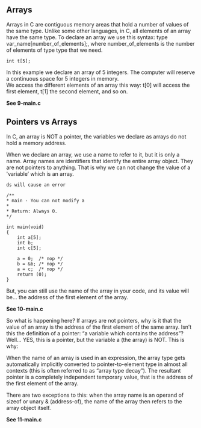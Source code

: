 ## Arrays
Arrays in C are contiguous memory areas that hold a number of values of the same type. Unlike some other languages, in C, all elements of an array have the same type. To declare an array we use this syntax: type var_name[number_of_elements];, where number_of_elements is the number of elements of type type that we need.
```
int t[5];  
```
In this example we declare an array of 5 integers. The computer will reserve a continuous space for 5 integers in memory.   
We access the different elements of an array this way: t[0] will access the first element, t[1] the second element, and so on.  

**See 9-main.c**  

## Pointers vs Arrays
In C, an array is NOT a pointer, the variables we declare as arrays do not hold a memory address.  

When we declare an array, we use a name to refer to it, but it is only a name. Array names are identifiers that identify the entire array object. They are not pointers to anything. That is why we can not change the value of a 'variable’ which is an array.  


```
ds will cause an error

/**
* main - You can not modify a 
*
* Return: Always 0.
*/

int main(void)
{
    int a[5];
    int b;
    int c[5];

    a = 0;  /* nop */
    b = &b; /* nop */
    a = c;  /* nop */
    return (0);
}
```
But, you can still use the name of the array in your code, and its value will be… the address of the first element of the array. 

**See 10-main.c**  

So what is happening here? If arrays are not pointers, why is it that the value of an array is the address of the first element of the same array. Isn’t this the definition of a pointer: “a variable which contains the address”? Well… YES, this is a pointer, but the variable a (the array) is NOT. This is why:  

When the name of an array is used in an expression, the array type gets automatically implicitly converted to pointer-to-element type in almost all contexts (this is often referred to as “array type decay”). The resultant pointer is a completely independent temporary value, that is the address of the first element of the array.  

There are two exceptions to this: when the array name is an operand of sizeof or unary & (address-of), the name of the array then refers to the array object itself.  

**See 11-main.c**  